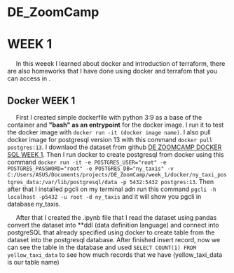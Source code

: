 # DE_ZoomCamp

# WEEK 1

&nbsp;&nbsp;&nbsp;&nbsp; In this weeek I learned about docker and introduction of terraform, there are also homeworks that I have done using docker and terrafom that you can access in []().

## Docker WEEK 1

&nbsp;&nbsp;&nbsp;&nbsp; First I created simple dockerfile with python 3:9 as a base of the container and **"bash" as an entrypoint** for the docker image. I run it to test the docker image with ```docker run -it (docker image name)```. I also pull docker image for postgresql version 13 with this command ```docker pull postgres:13```. I downlaod the dataset from github [DE ZOOMCAMP DOCKER SQL WEEK 1](https://github.com/DataTalksClub/data-engineering-zoomcamp/tree/main/week_1_basics_n_setup/2_docker_sql). Then I run docker to create postgresql from docker using this command ```docker run -it -e POSTGRES_USER="root" -e POSTGRES_PASSWORD="root" -e POSTGRES_DB="ny_taxis" -v C:/Users/ASUS/Documents/projects/DE_ZoomCamp/week_1/docker/ny_taxi_postgres_data:/var/lib/postgresql/data -p 5432:5432 postgres:13```. Then after that I installed pgcli on my terminal adn run this command ```pgcli -h localhost -p5432 -u root -d ny_taxis``` and it will show you pgcli in database ny_taxis.

&nbsp;&nbsp;&nbsp;&nbsp; After that I created the .ipynb file that I read the dataset using pandas convert the dataset into **ddl (data definition language) and connect into postgreSQL that already specified using docker to create table from the dataset into the postgresql database. After finished insert record, now we can see the table in the database and used ```SELECT COUNT(1) FROM yellow_taxi_data``` to see how much records that we have (yellow_taxi_data is our table name)